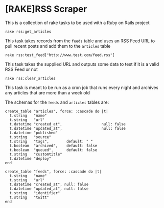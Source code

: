 # [RAKE]RSS Scraper

This is a collection of rake tasks to be used with a Ruby on Rails project

`rake rss:get_articles`

This task takes records from the `feeds` table and uses an RSS Feed URL to pull recent posts and add them to the `articles` table

`rake rss:test_feed["http://www.test.com/feed.rss"]`

This task takes the supplied URL and outputs some data to test if it is a valid RSS Feed or not

`rake rss:clear_articles`

This task is meant to be run as a cron job that runs every night and archives any articles that are more than a week old

The schemas for the `feeds` and `articles` tables are:

```
create_table "articles", force: :cascade do |t|
  t.string   "name"
  t.string   "url"
  t.datetime "created_at",                  null: false
  t.datetime "updated_at",                  null: false
  t.datetime "published"
  t.string   "source"
  t.string   "tags",        default: " "
  t.boolean  "archived",    default: false
  t.boolean  "queued",      default: false
  t.string   "customtitle"
  t.datetime "deploy"
end

create_table "feeds", force: :cascade do |t|
  t.string   "name"
  t.string   "url"
  t.datetime "created_at", null: false
  t.datetime "updated_at", null: false
  t.string   "identifier"
  t.string   "twitt"
end
```
